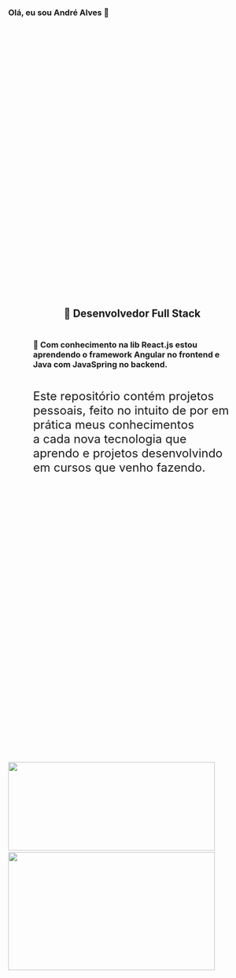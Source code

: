 ### Olá, eu sou André Alves 👋

<div style="width: 80%; margin: 40em auto; display: flex; flex-direction: column; align-items: center; justify-content: flex-start">
  <h2>🔭 Desenvolvedor Full Stack</h2>
  <h3>🌱 Com conhecimento na lib React.js estou aprendendo o framework Angular no frontend e Java com JavaSpring no backend.</h3>

 <p style="font-size: 18pt">Este repositório contém projetos pessoais, feito no intuito de por em prática meus conhecimentos
   <br/>a cada nova tecnologia que aprendo e projetos desenvolvindo em cursos que venho fazendo.</p>
</div>

<div>
  <a href="https://github.com/andallves">
    <img width="420em" height="180em" src="https://github-readme-stats.vercel.app/api?username=andallves&count_private=true&show_icons=true&theme=github_dark" />
    <img width="420em" height="240em" src="https://github-readme-stats.vercel.app/api/top-langs/?username=andallves&layout=compact&count_private=true&show_icons=true&theme=github_dark&hide_progress=false" />
  </a>
</div>

<br/>

<div style="display: inline_block; margin: 0 auto; padding: 120em 20em">
  <img align="center" alt="And-HTML" height="30" width="40" src="https://raw.githubusercontent.com/devicons/devicon/master/icons/html5/html5-original.svg" />
  <img align="center" alt="And-CSS" height="30" width="40" src="https://raw.githubusercontent.com/devicons/devicon/master/icons/css3/css3-original.svg" />    
  <img align="center" alt="And-Js" height="30" width="40" src="https://raw.githubusercontent.com/devicons/devicon/master/icons/javascript/javascript-plain.svg" />
  <img align="center" alt="And-Ts" height="30" width="40" src="https://raw.githubusercontent.com/devicons/devicon/master/icons/bootstrap/bootstrap-plain.svg" />
  <img align="center" alt="And-React" height="30" width="40" src="https://raw.githubusercontent.com/devicons/devicon/master/icons/react/react-original.svg" />
  <img align="center" alt="And-Angular" height="30" width="25" src="https://cdn4.iconfinder.com/data/icons/logos-and-brands/512/21_Angular_logo_logos-48.png" />
  <img align="center" alt="And-Jest" height="30" width="40" src="https://raw.githubusercontent.com/devicons/devicon/master/icons/jest/jest-plain.svg" />
  <img align="center" alt="And-Ts" height="30" width="40" src="https://raw.githubusercontent.com/devicons/devicon/master/icons/typescript/typescript-plain.svg" />
  <img align="center" alt="And-Storybook" height="30" width="40" src="https://raw.githubusercontent.com/devicons/devicon/master/icons/storybook/storybook-original.svg" />
  <img align="center" alt="And-Docker" height="30" width="40" src="https://raw.githubusercontent.com/devicons/devicon/master/icons/docker/docker-original.svg" />
  <img align="center" alt="And-Node" height="30" width="40" src="https://raw.githubusercontent.com/devicons/devicon/master/icons/nodejs/nodejs-original.svg" />
  <img align="center" alt="And-Nextjs" height="30" width="40" src="https://raw.githubusercontent.com/devicons/devicon/master/icons/nextjs/nextjs-original.svg" />
  <img align="center" alt="And-Python" height="30" width="40" src="https://raw.githubusercontent.com/devicons/devicon/master/icons/python/python-original.svg" />
  <img align="center" alt="And-Java" height="30" width="40" src="https://raw.githubusercontent.com/devicons/devicon/master/icons/java/java-original.svg" />
  <img align="center" alt="And-Mongodb" height="30" width="40" src="https://raw.githubusercontent.com/devicons/devicon/master/icons/mongodb/mongodb-original.svg" />
</div>

<br/>
<br/>

##

<div> 
  <a href="https://instagram.com/andallves" target="_blank"><img src="https://img.shields.io/badge/-Instagram-%23E4405F?style=for-the-badge&logo=instagram&logoColor=white" target="_blank"></a>
  <a href = "andrealves10a@gmail.com"><img src="https://img.shields.io/badge/-Gmail-%23333?style=for-the-badge&logo=gmail&logoColor=white" target="_blank"></a>
  <a href="https://www.linkedin.com/in/andre_alves_pereira/" target="_blank"><img src="https://img.shields.io/badge/-LinkedIn-%230077B5?style=for-the-badge&logo=linkedin&logoColor=white" target="_blank"></a> 
  
</div>
